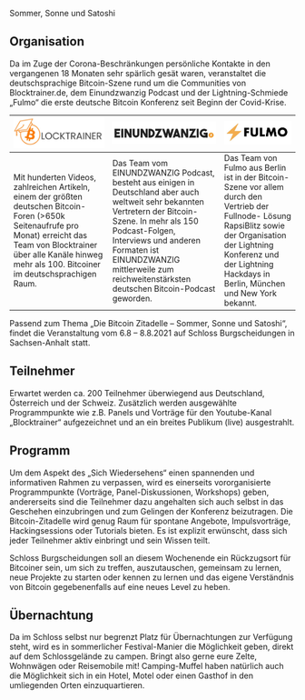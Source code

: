 Sommer, Sonne und Satoshi

## Organisation

Da im Zuge der Corona-Beschränkungen persönliche Kontakte in den vergangenen 18 Monaten sehr
spärlich gesät waren, veranstaltet die deutschsprachige Bitcoin-Szene rund um die Communities von
Blocktrainer.de, dem Einundzwanzig Podcast und der Lightning-Schmiede „Fulmo“ die erste deutsche
Bitcoin Konferenz seit Beginn der Covid-Krise.


|![Blocktrainer Logo](/assets/img/logo_blocktrainer.jpg) | ![EINUNDZWANZIG Logo](/assets/img/logo_einundzwanzig.JPG)| ![Fulmo Logo](/assets/img/logo_fulmo.JPG) |
| -------- | -------- | -------- |
| Mit hunderten Videos, zahlreichen Artikeln, einem der größten deutschen Bitcoin-Foren (>650k Seitenaufrufe pro Monat) erreicht das Team von Blocktrainer über alle Kanäle hinweg mehr als 100. Bitcoiner im deutschsprachigen Raum. | Das Team vom EINUNDZWANZIG Podcast, besteht aus einigen in Deutschland aber auch weltweit sehr bekannten Vertretern der Bitcoin-Szene. In mehr als 150 Podcast-Folgen, Interviews und anderen Formaten ist EINUNDZWANZIG mittlerweile zum reichweitenstärksten deutschen Bitcoin-Podcast geworden.  | Das Team von Fulmo aus Berlin ist in der Bitcoin-Szene vor allem durch den Vertrieb der Fullnode- Lösung RapsiBlitz sowie der Organisation der Lightning Konferenz und der Lightning Hackdays in Berlin, München und New York bekannt.   |



Passend zum Thema „Die Bitcoin Zitadelle – Sommer, Sonne und Satoshi“, findet die Veranstaltung
vom 6.8 – 8.8.2021 auf Schloss Burgscheidungen in Sachsen-Anhalt statt.

## Teilnehmer


Erwartet werden ca. 200 Teilnehmer überwiegend aus Deutschland, Österreich und der Schweiz.
Zusätzlich werden ausgewählte Programmpunkte wie z.B. Panels und Vorträge für den
Youtube-Kanal „Blocktrainer“ aufgezeichnet und an ein breites Publikum (live) ausgestrahlt.

## Programm

Um dem Aspekt des „Sich Wiedersehens“ einen spannenden und informativen Rahmen zu verpassen,
wird es einerseits vororganisierte Programmpunkte (Vorträge, Panel-Diskussionen, Workshops)
geben, andererseits sind die Teilnehmer dazu angehalten sich auch selbst in das Geschehen
einzubringen und zum Gelingen der Konferenz beizutragen. Die Bitcoin-Zitadelle wird genug Raum
für spontane Angebote, Impulsvorträge, Hackingsessions oder Tutorials bieten. Es ist explizit
erwünscht, dass sich jeder Teilnehmer aktiv einbringt und sein Wissen teilt.


Schloss Burgscheidungen soll an diesem Wochenende ein Rückzugsort für Bitcoiner sein, um sich zu
treffen, auszutauschen, gemeinsam zu lernen, neue Projekte zu starten oder kennen zu lernen und
das eigene Verständnis von Bitcoin gegebenenfalls auf eine neues Level zu heben.


## Übernachtung
Da im Schloss selbst nur begrenzt Platz für Übernachtungen zur Verfügung steht, wird es in sommerlicher Festival-Manier die Möglichkeit geben, direkt auf dem Schlossgelände zu campen. Bringt also gerne eure Zelte, Wohnwägen oder Reisemobile mit! Camping-Muffel haben natürlich auch die Möglichkeit sich in ein Hotel, Motel oder einen Gasthof in den umliegenden Orten einzuquartieren. 

